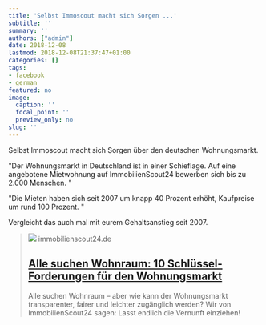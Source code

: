 ```yaml
---
title: 'Selbst Immoscout macht sich Sorgen ...'
subtitle: ''
summary: ''
authors: ["admin"]
date: 2018-12-08
lastmod: 2018-12-08T21:37:47+01:00
categories: []
tags:
- facebook
- german
featured: no
image:
  caption: ''
  focal_point: ''
  preview_only: no
slug: ''
---
```

Selbst Immoscout macht sich Sorgen über den deutschen Wohnungsmarkt. 

"Der Wohnungsmarkt in Deutschland ist in einer Schieflage.
Auf eine angebotene Mietwohnung auf ImmobilienScout24 bewerben sich bis zu 2.000 Menschen. "

"Die Mieten haben sich seit 2007 um knapp 40 Prozent erhöht, Kaufpreise um rund 100 Prozent. "

Vergleicht das auch mal mit eurem Gehaltsanstieg seit 2007.
> [![](https://www.immobilienscout24.de/lp/zukunft-wohnen/_jcr_content/image.img.jpg/1558439272947.jpg)](https://www.immobilienscout24.de/lp/zukunft-wohnen/)
> immobilienscout24.de
> ## [Alle suchen Wohnraum: 10 Schlüssel-Forderungen für den Wohnungsmarkt](https://www.immobilienscout24.de/lp/zukunft-wohnen/)
>
>Alle suchen Wohnraum – aber wie kann der Wohnungsmarkt transparenter, fairer und leichter zugänglich werden? Wir von ImmobilienScout24 sagen: Lasst endlich die Vernunft einziehen! 


